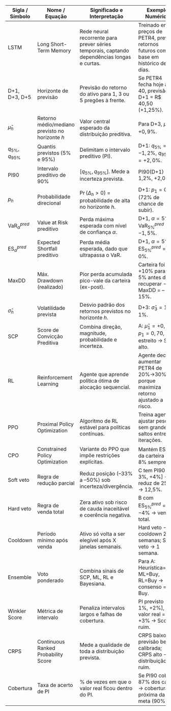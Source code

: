 


| Sigla / Símbolo | Nome / Equação | Significado e Interpretação | Exemplo Numérico |
|-----------------|----------------|-----------------------------|------------------|
| LSTM | Long Short-Term Memory | Rede neural recorrente para prever séries temporais, captando dependências longas e curtas. | Treinado em preços de PETR4, prevê retornos futuros com base em histórico de 60 dias. |
| D+1, D+3, D+5 | Horizonte de previsão | Previsão do retorno do ativo para 1, 3 ou 5 pregões à frente. | Se PETR4 fecha hoje a R$ 40, previsão D+1 = R$ 40,50 (+1,25%). |
| $\hat{\mu}_h$ | Retorno médio/mediano previsto no horizonte $h$ | Valor central esperado da distribuição preditiva. | Para D+3, $\hat{\mu}_{3} = +0,9\%$. |
| $q_{5\%}, q_{95\%}$ | Quantis previstos (5% e 95%) | Delimitam o intervalo preditivo (PI). | D+1: $q_{5\%} = -1,2\%$, $q_{95\%} = +2,0\%$. |
| PI90 | Intervalo preditivo de 90% | $[q_{5\%}, q_{95\%}]$. Mede a incerteza prevista. | PI90(D+1) = [–1,2%, +2,0%]. |
| $p_h$ | Probabilidade direcional | $\Pr(\Delta_h > 0)$ = probabilidade de alta no horizonte $h$. | D+1: $p_1 = 0,72$ (72% de chance de subir). |
| $\text{VaR}^{pred}_\alpha$ | Value at Risk preditivo | Perda máxima esperada com nível de confiança $\alpha$. | D+1, $\alpha=5\%$: $\text{VaR}^{pred}_{5\%} = -1,5\%$. |
| $\text{ES}^{pred}_\alpha$ | Expected Shortfall preditivo | Perda média esperada, dado que ultrapassa o VaR. | D+1, $\alpha=5\%$: $\text{ES}^{pred}_{5\%} = -2,0\%$. |
| MaxDD | Máx. Drawdown (realizado) | Pior perda acumulada pico-vale da carteira (ex-post). | Carteira foi de +10% para –5% antes de recuperar → MaxDD = –15%. |
| $\hat{\sigma}_h$ | Volatilidade prevista | Desvio padrão dos retornos previstos no horizonte $h$. | D+3: $\hat{\sigma}_3 = 1,1\%$. |
| SCP | Score de Convicção Preditiva | Combina direção, magnitude, probabilidade e incerteza. | A: $\hat{\mu}_1=+0,5\%$, $p_1=0,70$, PI estreito → SCP alto. |
| RL | Reinforcement Learning | Agente que aprende política ótima de alocação sequencial. | Agente decide aumentar PETR4 de 20%→30% porque maximiza retorno ajustado a risco. |
| PPO | Proximal Policy Optimization | Algoritmo de RL estável para políticas contínuas. | Treina agente a ajustar pesos sem grandes saltos entre iterações. |
| CPO | Constrained Policy Optimization | Variante do PPO que impõe restrições explícitas. | Mantém $\text{ES}^{pred}$ da carteira ≤ –8% sempre. |
| Soft veto | Regra de redução parcial | Reduz posição (–33% a –50%) sob incerteza/divergência. | C tem PI90 = [–3%, +4%] → reduz de 25% → 12,5%. |
| Hard veto | Regra de venda total | Zera ativo sob risco de cauda inaceitável e coerência negativa. | B com $\text{ES}^{pred}_{5\%} = -4\%$ → venda total. |
| Cooldown | Período mínimo após venda | Ativo só volta a ser elegível após X janelas semanais. | Hard veto → cooldown 2 semanas; Soft veto → 1 semana. |
| Ensemble | Voto ponderado | Combina sinais de SCP, ML, RL e Bayesiana. | Para A: Heurística=Buy, ML=Buy, RL=Buy → consenso = Buy. |
| Winkler Score | Métrica de intervalo | Penaliza intervalos largos e falhas de cobertura. | PI previsto [–1%, +2%], valor real = +3% → Score ruim. |
| CRPS | Continuous Ranked Probability Score | Mede a qualidade de toda a distribuição prevista. | CRPS baixo → previsão bem calibrada; CRPS alto → distribuição ruim. |
| Cobertura | Taxa de acerto de PI | % de vezes em que o valor real ficou dentro do PI. | Se PI90 cobre 87% dos casos → cobertura próxima da meta (90%). |
